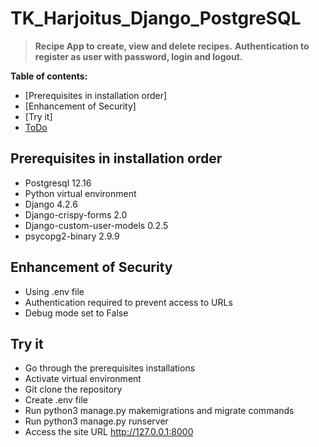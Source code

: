 # TK_Harjoitus_Django_PostgreSQL

> **Recipe App to create, view and delete recipes.** 
> **Authentication to register as user with password, login and logout.**

**Table of contents:**

- [Prerequisites in installation order]
- [Enhancement of Security]
- [Try it]
- [ToDo](ToDo)

## Prerequisites in installation order

* Postgresql 12.16
* Python virtual environment 
* Django 4.2.6
* Django-crispy-forms 2.0
* Django-custom-user-models 0.2.5
* psycopg2-binary 2.9.9

## Enhancement of Security

* Using .env file
* Authentication required to prevent access to URLs
* Debug mode set to False

## Try it

* Go through the prerequisites installations
* Activate virtual environment
* Git clone the repository
* Create .env file
* Run python3 manage.py makemigrations and migrate commands
* Run python3 manage.py runserver
* Access the site URL http://127.0.0.1:8000
